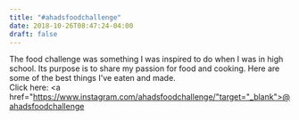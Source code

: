```yaml
---
title: "#ahadsfoodchallenge"
date: 2018-10-26T08:47:24-04:00
draft: false
---
```

The food challenge was something I was inspired to do when I was in high school. Its purpose is to share my passion for food and cooking. Here are some of the best things I've eaten and made.
<br>Click here:
<a href="https://www.instagram.com/ahadsfoodchallenge/"target="_blank">@ahadsfoodchallenge</a>
</br>
